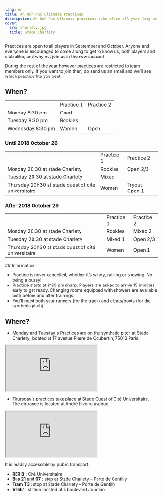```yaml
---
lang: en
title: Ah Ouh Puc Ultimate Practices
description: Ah Ouh Puc Ultimate practices take place all year long at Stade Charlety in the south of Paris
cover:
  src: charlety.jpg
  title: Stade Charlety
---
```


Practices are open to all players in September and October. Anyone and everyone is encouraged to come along to get to know us, both players and club alike, and why not join us in the new season!

During the rest of the year however practices are restricted to team members only. If you want to join then, do send us an email and we’ll see which practice fits you best.


## When?

<table>
  <tr>
    <td></td>
    <td>Practice 1</td>
    <td>Practice 2</td>
  </tr>
  <tr>
    <td>Monday 8:30 pm</td>
    <td colspan="2">Coed</td>
  </tr>
  <tr>
    <td>Tuesday 8:30 pm</td>
    <td colspan="2">Rookies</td>
  </tr>
  <tr>
    <td>Wednesday 8:30 pm</td>
    <td>Women</td>
    <td>Open</td>
  </tr>
</table>

### Until 2018 October 26

<table>
  <tr>
    <td></td>
    <td>Practice 1</td>
    <td>Practice 2</td>
  </tr>
  <tr>
    <td>Monday 20:30 at stade Charlety</td>
    <td>Rookies</td>
    <td>Open 2/3</td>
  </tr>
  <tr>
    <td>Tuesday 20:30 at stade Charlety</td>
    <td colspan="2">Mixed</td>
  </tr>
  <tr>
    <td>Thursday 20h30 at stade ouest of cité universitaire</td>
    <td>Women</td>
    <td>Tryout Open 1</td>
  </tr>
</table>

### After 2018 October 29

<table>
  <tr>
    <td></td>
    <td>Practice 1</td>
    <td>Practice 2</td>
  </tr>
  <tr>
    <td>Monday 20:30 at stade Charlety</td>
    <td>Rookies</td>
    <td>Mixed 2</td>
  </tr>
  <tr>
    <td>Tuesday 20:30 at stade Charlety</td>
    <td>Mixed 1</td>
    <td>Open 2/3</td>
  </tr>
  <tr>
    <td>Thursday 20h30 at stade ouest of cité universitaire</td>
    <td>Women</td>
    <td>Open 1</td>
  </tr>
</table>
## Information

* Practice is never cancelled, whether it’s windy, raining or snowing. No being a pussy!
* Practice starts at 8:30 pm sharp. Players are asked to arrive 15 minutes early to get ready. Changing rooms equipped with showers are available both before and after trainings.
* You’ll need both your runners (for the track) and cleats/boots (for the synthetic pitch).

## Where?

* Monday and Tuesday's Practices are on the synthetic pitch at Stade Charlety, located at 17 avenue Pierre de Coubertin, 75013 Paris.

<iframe class="charlety" src="https://www.google.com/maps/embed?pb=!1m14!1m8!1m3!1d2627.0851737938037!2d2.34429935!3d48.818436299999995!3m2!1i1024!2i768!4f13.1!3m3!1m2!1s0x47e6719e53149097%3A0x1d31aa0c9b73fd5!2s17+Avenue+Pierre+de+Coubertin!5e0!3m2!1sen!2s!4v1395597209687"></iframe>

* Thursday's practices take place at Stade Ouest of Cité Universitaire. The entrance is located at André Rivoire avenue.


<iframe class="charlety" src="https://www.google.com/maps/embed?pb=!1m18!1m12!1m3!1d1313.511257225524!2d2.3299169582910815!3d48.81963186087285!2m3!1f0!2f0!3f0!3m2!1i1024!2i768!4f13.1!3m3!1m2!1s0x47e671a63b6a4c6f%3A0xd5ab8a3826c34384!2sStade+Ouest+CIUP!5e0!3m2!1sfr!2sfr!4v1537263743348"></iframe>


<p> It is readily accessible by public transport:</p>

* **RER B** : Cité Universitaire
* **Bus 21** and **67** : stop at Stade Charlety – Porte de Gentilly
* **Tram T3** : stop at Stade Charlety – Porte de Gentilly
* **Vélib'** : station located at 5 boulevard Jourdan

